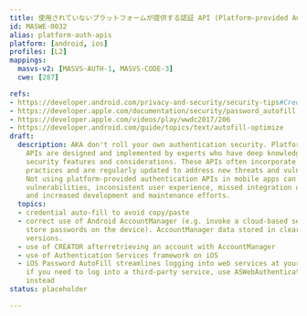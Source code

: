 ```yaml
---
title: 使用されていないプラットフォームが提供する認証 API (Platform-provided Authentication APIs Not Used)
id: MASWE-0032
alias: platform-auth-apis
platform: [android, ios]
profiles: [L2]
mappings:
  masvs-v2: [MASVS-AUTH-1, MASVS-CODE-3]
  cwe: [287]

refs:
- https://developer.android.com/privacy-and-security/security-tips#Credentials
- https://developer.apple.com/documentation/security/password_autofill
- https://developer.apple.com/videos/play/wwdc2017/206
- https://developer.android.com/guide/topics/text/autofill-optimize
draft:
  description: AKA don't roll your own authentication security. Platform-provided
    APIs are designed and implemented by experts who have deep knowledge of the platform's
    security features and considerations. These APIs often incorporate security best
    practices and are regularly updated to address new threats and vulnerabilities.
    Not using platform-provided authentication APIs in mobile apps can result in security
    vulnerabilities, inconsistent user experience, missed integration opportunities,
    and increased development and maintenance efforts.
  topics:
  - credential auto-fill to avoid copy/paste
  - correct use of Android AccountManager (e.g. invoke a cloud-based service and don't
    store passwords on the device). AccountManager data stored in clear in some Android
    versions.
  - use of CREATOR afterretrieving an account with AccountManager
  - use of Authentication Services framework on iOS
  - iOS Password AutoFill streamlines logging into web services at your domain. However,
    if you need to log into a third-party service, use ASWebAuthenticationSession
    instead
status: placeholder

---
```


